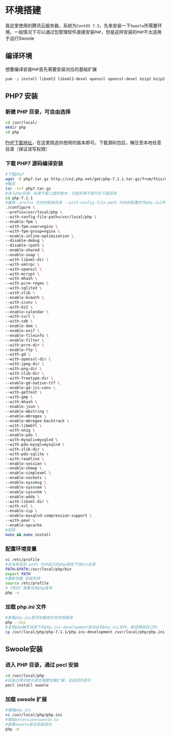 # 环境搭建

我这里使用的腾讯云服务器，系统为`CentOS 7.5`，先来安装一下`Swoole`所需要环境，一般情况下可以通过包管理软件直接安装`PHP`，但是这样安装的`PHP`不太适用于运行Swoole

## 编译环境

想要编译安装`PHP`首先需要安装对应的基础扩展

```bash
yum -y install libxml2 libxml2-devel openssl openssl-devel bzip2 bzip2-devel libcurl libcurl-devel libjpeg libjpeg-devel libpng libpng-devel freetype freetype-devel gmp gmp-devel libmcrypt libmcrypt-devel readline readline-devel libxslt libxslt-devel gcc gcc-c++  autoconf pcre-devel
```

## PHP7 安装

### 新建 PHP 目录，可自由选择

```bash
cd /usr/local/
mkdir php
cd php
```

[PHP下载地址](http://php.net/)，在这里挑选你想用的版本即可，下载源码包后，解压至本地任意目录（保证读写权限）

### 下载 PHP7 源码编译安装

```bash
#下载php7
wget -O php7.tar.gz http://cn2.php.net/get/php-7.1.1.tar.gz/from/this/mirror
#解压
tar -xvf php7.tar.gz
#进入php目录，如果不是上面的版本，可能目录不是对应下面目录
cd php-7.1.1
#编译--prefix 为你的安装目录 --with-config-file-path 为你的配置文件php.ini所在的位置
./configure \
--prefix=/usr/local/php \
--with-config-file-path=/usr/local/php \
--enable-fpm \
--with-fpm-user=nginx \
--with-fpm-group=nginx \
--enable-inline-optimization \
--disable-debug \
--disable-rpath \
--enable-shared \
--enable-soap \
--with-libxml-dir \
--with-xmlrpc \
--with-openssl \
--with-mcrypt \
--with-mhash \
--with-pcre-regex \
--with-sqlite3 \
--with-zlib \
--enable-bcmath \
--with-iconv \
--with-bz2 \
--enable-calendar \
--with-curl \
--with-cdb \
--enable-dom \
--enable-exif \
--enable-fileinfo \
--enable-filter \
--with-pcre-dir \
--enable-ftp \
--with-gd \
--with-openssl-dir \
--with-jpeg-dir \
--with-png-dir \
--with-zlib-dir \
--with-freetype-dir \
--enable-gd-native-ttf \
--enable-gd-jis-conv \
--with-gettext \
--with-gmp \
--with-mhash \
--enable-json \
--enable-mbstring \
--enable-mbregex \
--enable-mbregex-backtrack \
--with-libmbfl \
--with-onig \
--enable-pdo \
--with-mysqli=mysqlnd \
--with-pdo-mysql=mysqlnd \
--with-zlib-dir \
--with-pdo-sqlite \
--with-readline \
--enable-session \
--enable-shmop \
--enable-simplexml \
--enable-sockets \
--enable-sysvmsg \
--enable-sysvsem \
--enable-sysvshm \
--enable-wddx \
--with-libxml-dir \
--with-xsl \
--enable-zip \
--enable-mysqlnd-compression-support \
--with-pear \
--enable-opcache
#安装
make && make install
```
### 配置环境变量

```bash
vi /etc/profile
#在末尾追加 path 为你自己的php路径下的bin目录
PATH=$PATH:/usr/local/php/bin
export PATH
#重新加载 安装完成
source /etc/profile
#（测试）查看当前php版本
php -v
```

### 加载 php.ini 文件

```bash
#查看php.ini是否加载成功及存放路径
php --ini
#复制php解压目录下的php.ini-development到对应的php.ini文件，路径需按自己的
cp /usr/local/php/php-7.1.1/php.ini-development /usr/local/php/php.ini
```
## Swoole安装

### 进入 PHP 目录，通过 pecl 安装

```bash
cd /usr/local/php
#安装过程中提示是否需要加载扩展，全部回车即可
pecl install swoole
```

### 加载 swoole 扩展

```bash
#编辑php.ini
vi /usr/local/php/php.ini
#增加extension=swoole.so
#查看swoole是否安装成功
php -m
```